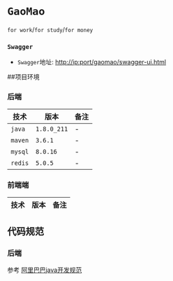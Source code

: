 # `GaoMao`

`for work`/`for study`/`for money`

### `Swagger`

* `Swagger`地址: [http://ip:port/gaomao/swagger-ui.html](http://ip:port/gaomao/swagger-ui.html)

##项目环境

### 后端

| 技术 |  版本 | 备注 |
| ---- | ----- | ----- |
| `java` | `1.8.0_211` | - |
| `maven` | `3.6.1` |  - |
| `mysql` | `8.0.16` | - |
| `redis` | `5.0.5` | - |


### 前端端

| 技术 |  版本 | 备注 |
| ---- | ----- | ----- |


## 代码规范

### 后端

参考 [阿里巴巴java开发规范](https://github.com/alibaba/p3c)


